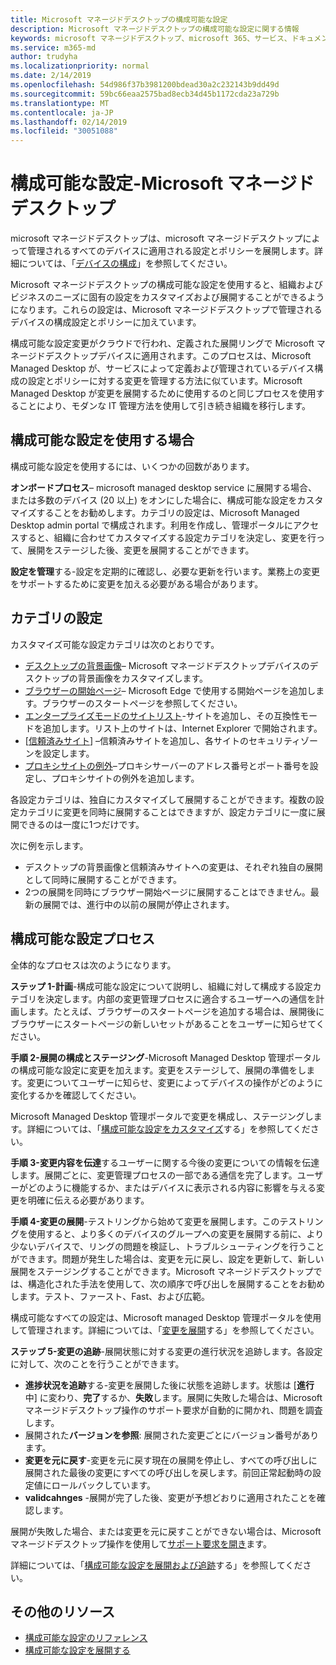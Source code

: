 ```yaml
---
title: Microsoft マネージドデスクトップの構成可能な設定
description: Microsoft マネージドデスクトップの構成可能な設定に関する情報
keywords: microsoft マネージドデスクトップ、microsoft 365、サービス、ドキュメント、設定、構成可能な設定
ms.service: m365-md
author: trudyha
ms.localizationpriority: normal
ms.date: 2/14/2019
ms.openlocfilehash: 54d986f37b3981200bdead30a2c232143b9dd49d
ms.sourcegitcommit: 59bc66eaa2575bad8ecb34d45b1172cda23a729b
ms.translationtype: MT
ms.contentlocale: ja-JP
ms.lasthandoff: 02/14/2019
ms.locfileid: "30051088"
---
```

# <a name="configurable-settings---microsoft-managed-desktop"></a>構成可能な設定-Microsoft マネージドデスクトップ

microsoft マネージドデスクトップは、microsoft マネージドデスクトップによって管理されるすべてのデバイスに適用される設定とポリシーを展開します。詳細については、「[デバイスの構成](../service-description/device-policies.md)」を参照してください。

Microsoft マネージドデスクトップの構成可能な設定を使用すると、組織およびビジネスのニーズに固有の設定をカスタマイズおよび展開することができるようになります。これらの設定は、Microsoft マネージドデスクトップで管理されるデバイスの構成設定とポリシーに加えています。  

構成可能な設定変更がクラウドで行われ、定義された展開リングで Microsoft マネージドデスクトップデバイスに適用されます。このプロセスは、Microsoft Managed Desktop が、サービスによって定義および管理されているデバイス構成の設定とポリシーに対する変更を管理する方法に似ています。Microsoft Managed Desktop が変更を展開するために使用するのと同じプロセスを使用することにより、モダンな IT 管理方法を使用して引き続き組織を移行します。

## <a name="when-to-use-configurable-settings"></a>構成可能な設定を使用する場合

構成可能な設定を使用するには、いくつかの回数があります。 

**オンボードプロセス**– microsoft managed desktop service に展開する場合、または多数のデバイス (20 以上) をオンにした場合に、構成可能な設定をカスタマイズすることをお勧めします。カテゴリの設定は、Microsoft Managed Desktop admin portal で構成されます。利用を作成し、管理ポータルにアクセスすると、組織に合わせてカスタマイズする設定カテゴリを決定し、変更を行って、展開をステージした後、変更を展開することができます。

**設定を管理**する-設定を定期的に確認し、必要な更新を行います。業務上の変更をサポートするために変更を加える必要がある場合があります。   

## <a name="setting-categories"></a>カテゴリの設定

カスタマイズ可能な設定カテゴリは次のとおりです。
- [デスクトップの背景画像](config-setting-ref.md#desktop-background-picture)– Microsoft マネージドデスクトップデバイスのデスクトップの背景画像をカスタマイズします。 
- [ブラウザーの開始ページ](config-setting-ref.md#browser-start-pages)– Microsoft Edge で使用する開始ページを追加します。ブラウザーのスタートページを参照してください。
- [エンタープライズモードのサイトリスト](config-setting-ref.md#enterprise-mode-site-list-location)-サイトを追加し、その互換性モードを追加します。リスト上のサイトは、Internet Explorer で開始されます。 
- [[信頼済みサイト](config-setting-ref.md#trusted-sites)] –信頼済みサイトを追加し、各サイトのセキュリティゾーンを設定します。 
- [プロキシサイトの例外](config-setting-ref.md#proxy)–プロキシサーバーのアドレス番号とポート番号を設定し、プロキシサイトの例外を追加します。

各設定カテゴリは、独自にカスタマイズして展開することができます。複数の設定カテゴリに変更を同時に展開することはできますが、設定カテゴリに一度に展開できるのは一度に1つだけです。

次に例を示します。
- デスクトップの背景画像と信頼済みサイトへの変更は、それぞれ独自の展開として同時に展開することができます。 
- 2つの展開を同時にブラウザー開始ページに展開することはできません。最新の展開では、進行中の以前の展開が停止されます。

## <a name="configurable-setting-process"></a>構成可能な設定プロセス

全体的なプロセスは次のようになります。 

**ステップ 1-計画**-構成可能な設定について説明し、組織に対して構成する設定カテゴリを決定します。内部の変更管理プロセスに適合するユーザーへの通信を計画します。たとえば、ブラウザーのスタートページを追加する場合は、展開後にブラウザーにスタートページの新しいセットがあることをユーザーに知らせてください。  

**手順 2-展開の構成とステージング**-Microsoft Managed Desktop 管理ポータルの構成可能な設定に変更を加えます。変更をステージして、展開の準備をします。変更についてユーザーに知らせ、変更によってデバイスの操作がどのように変化するかを確認してください。   

Microsoft Managed Desktop 管理ポータルで変更を構成し、ステージングします。詳細については、「[構成可能な設定をカスタマイズ](config-setting-ref.md)する」を参照してください。 

**手順 3-変更内容を伝達**するユーザーに関する今後の変更についての情報を伝達します。展開ごとに、変更管理プロセスの一部である通信を完了します。ユーザーがどのように機能するか、またはデバイスに表示される内容に影響を与える変更を明確に伝える必要があります。

**手順 4-変更の展開**-テストリングから始めて変更を展開します。このテストリングを使用すると、より多くのデバイスのグループへの変更を展開する前に、より少ないデバイスで、リングの問題を検証し、トラブルシューティングを行うことができます。問題が発生した場合は、変更を元に戻し、設定を更新して、新しい展開をステージングすることができます。Microsoft マネージドデスクトップでは、構造化された手法を使用して、次の順序で呼び出しを展開することをお勧めします。テスト、ファースト、Fast、および広範。   

構成可能なすべての設定は、Microsoft managed Desktop 管理ポータルを使用して管理されます。詳細については、「[変更を展開](config-setting-deploy.md)する」を参照してください。 

**ステップ 5-変更の追跡**-展開状態に対する変更の進行状況を追跡します。各設定に対して、次のことを行うことができます。
- **進捗状況を追跡**する-変更を展開した後に状態を追跡します。状態は [**進行**中] に変わり、**完了**するか、**失敗**します。展開に失敗した場合は、Microsoft マネージドデスクトップ操作のサポート要求が自動的に開かれ、問題を調査します。  
- 展開された**バージョンを参照**: 展開された変更ごとにバージョン番号があります。
- **変更を元に戻す**-変更を元に戻す現在の展開を停止し、すべての呼び出しに展開された最後の変更にすべての呼び出しを戻します。前回正常起動時の設定値にロールバックしています。
- **validcahnges** -展開が完了した後、変更が予想どおりに適用されたことを確認します。  

展開が失敗した場合、または変更を元に戻すことができない場合は、Microsoft マネージドデスクトップ操作を使用して[サポート要求を開き](admin-support.md)ます。 

詳細については、「[構成可能な設定を展開および追跡](config-setting-deploy.md)する」を参照してください。

## <a name="additional-resources"></a>その他のリソース
- [構成可能な設定のリファレンス](config-setting-ref.md) 
- [構成可能な設定を展開する](config-setting-deploy.md) 